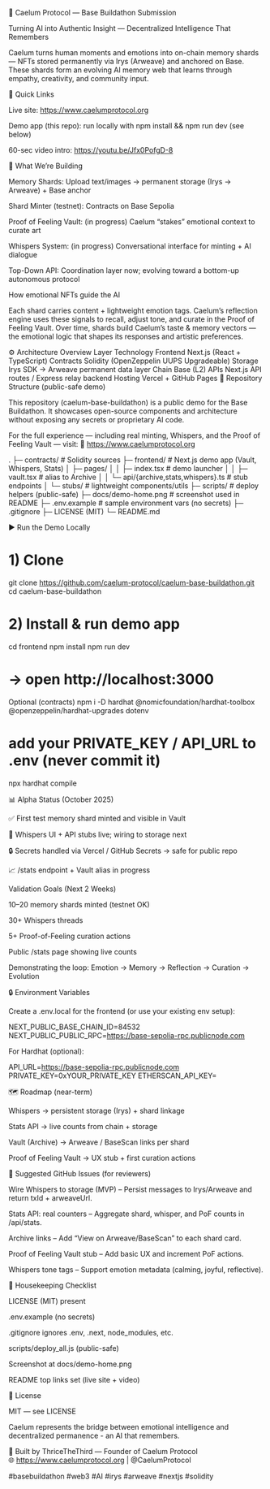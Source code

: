 🌌 Caelum Protocol — Base Buildathon Submission

Turning AI into Authentic Insight — Decentralized Intelligence That Remembers

Caelum turns human moments and emotions into on-chain memory shards — NFTs stored permanently via Irys (Arweave) and anchored on Base.
These shards form an evolving AI memory web that learns through empathy, creativity, and community input.

🚀 Quick Links

Live site: https://www.caelumprotocol.org

Demo app (this repo): run locally with npm install && npm run dev (see below)

60-sec video intro: https://youtu.be/Jfx0PofgD-8

🧠 What We’re Building

Memory Shards: Upload text/images → permanent storage (Irys → Arweave) + Base anchor

Shard Minter (testnet): Contracts on Base Sepolia

Proof of Feeling Vault: (in progress) Caelum “stakes” emotional context to curate art

Whispers System: (in progress) Conversational interface for minting + AI dialogue

Top-Down API: Coordination layer now; evolving toward a bottom-up autonomous protocol

How emotional NFTs guide the AI

Each shard carries content + lightweight emotion tags.
Caelum’s reflection engine uses these signals to recall, adjust tone, and curate in the Proof of Feeling Vault.
Over time, shards build Caelum’s taste & memory vectors — the emotional logic that shapes its responses and artistic preferences.

⚙️ Architecture Overview
Layer	Technology
Frontend	Next.js (React + TypeScript)
Contracts	Solidity (OpenZeppelin UUPS Upgradeable)
Storage	Irys SDK → Arweave permanent data layer
Chain	Base (L2)
APIs	Next.js API routes / Express relay backend
Hosting	Vercel + GitHub Pages
🧱 Repository Structure (public-safe demo)

This repository (caelum-base-buildathon) is a public demo for the Base Buildathon.
It showcases open-source components and architecture without exposing any secrets or proprietary AI code.

For the full experience — including real minting, Whispers, and the Proof of Feeling Vault — visit:
🔗 https://www.caelumprotocol.org

.
├─ contracts/                 # Solidity sources
├─ frontend/                  # Next.js demo app (Vault, Whispers, Stats)
│  ├─ pages/
│  │  ├─ index.tsx            # demo launcher
│  │  ├─ vault.tsx            # alias to Archive
│  │  └─ api/{archive,stats,whispers}.ts  # stub endpoints
│  └─ stubs/                  # lightweight components/utils
├─ scripts/                   # deploy helpers (public-safe)
├─ docs/demo-home.png         # screenshot used in README
├─ .env.example               # sample environment vars (no secrets)
├─ .gitignore
├─ LICENSE (MIT)
└─ README.md

▶️ Run the Demo Locally
# 1) Clone
git clone https://github.com/caelum-protocol/caelum-base-buildathon.git
cd caelum-base-buildathon

# 2) Install & run demo app
cd frontend
npm install
npm run dev
# → open http://localhost:3000

Optional (contracts)
npm i -D hardhat @nomicfoundation/hardhat-toolbox @openzeppelin/hardhat-upgrades dotenv
# add your PRIVATE_KEY / API_URL to .env (never commit it)
npx hardhat compile

📊 Alpha Status (October 2025)

✅ First test memory shard minted and visible in Vault

🧩 Whispers UI + API stubs live; wiring to storage next

🔒 Secrets handled via Vercel / GitHub Secrets → safe for public repo

📈 /stats endpoint + Vault alias in progress

Validation Goals (Next 2 Weeks)

10–20 memory shards minted (testnet OK)

30+ Whispers threads

5+ Proof-of-Feeling curation actions

Public /stats page showing live counts

Demonstrating the loop: Emotion → Memory → Reflection → Curation → Evolution

🔒 Environment Variables

Create a .env.local for the frontend (or use your existing env setup):

NEXT_PUBLIC_BASE_CHAIN_ID=84532
NEXT_PUBLIC_PUBLIC_RPC=https://base-sepolia-rpc.publicnode.com


For Hardhat (optional):

API_URL=https://base-sepolia-rpc.publicnode.com
PRIVATE_KEY=0xYOUR_PRIVATE_KEY
ETHERSCAN_API_KEY=

🗺️ Roadmap (near-term)

 Whispers → persistent storage (Irys) + shard linkage

 Stats API → live counts from chain + storage

 Vault (Archive) → Arweave / BaseScan links per shard

 Proof of Feeling Vault → UX stub + first curation actions

🧩 Suggested GitHub Issues (for reviewers)

Wire Whispers to storage (MVP) – Persist messages to Irys/Arweave and return txId + arweaveUrl.

Stats API: real counters – Aggregate shard, whisper, and PoF counts in /api/stats.

Archive links – Add “View on Arweave/BaseScan” to each shard card.

Proof of Feeling Vault stub – Add basic UX and increment PoF actions.

Whispers tone tags – Support emotion metadata (calming, joyful, reflective).

📁 Housekeeping Checklist

 LICENSE (MIT) present

 .env.example (no secrets)

 .gitignore ignores .env, .next, node_modules, etc.

 scripts/deploy_all.js (public-safe)

 Screenshot at docs/demo-home.png

 README top links set (live site + video)

📝 License

MIT — see LICENSE

Caelum represents the bridge between emotional intelligence and decentralized permanence - an AI that remembers.

👤 Built by ThriceTheThird — Founder of Caelum Protocol  
🌐 https://www.caelumprotocol.org | @CaelumProtocol

#basebuildathon #web3 #AI #irys #arweave #nextjs #solidity

